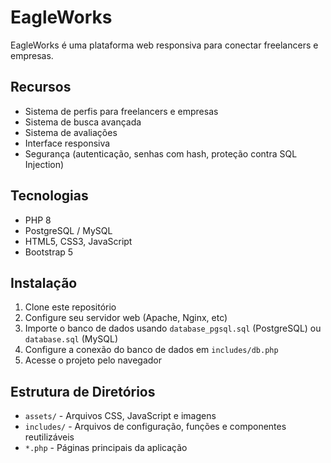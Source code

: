 # EagleWorks

EagleWorks é uma plataforma web responsiva para conectar freelancers e empresas.

## Recursos

- Sistema de perfis para freelancers e empresas
- Sistema de busca avançada
- Sistema de avaliações
- Interface responsiva
- Segurança (autenticação, senhas com hash, proteção contra SQL Injection)

## Tecnologias

- PHP 8
- PostgreSQL / MySQL
- HTML5, CSS3, JavaScript
- Bootstrap 5

## Instalação

1. Clone este repositório
2. Configure seu servidor web (Apache, Nginx, etc)
3. Importe o banco de dados usando `database_pgsql.sql` (PostgreSQL) ou `database.sql` (MySQL)
4. Configure a conexão do banco de dados em `includes/db.php`
5. Acesse o projeto pelo navegador

## Estrutura de Diretórios

- `assets/` - Arquivos CSS, JavaScript e imagens
- `includes/` - Arquivos de configuração, funções e componentes reutilizáveis
- `*.php` - Páginas principais da aplicação